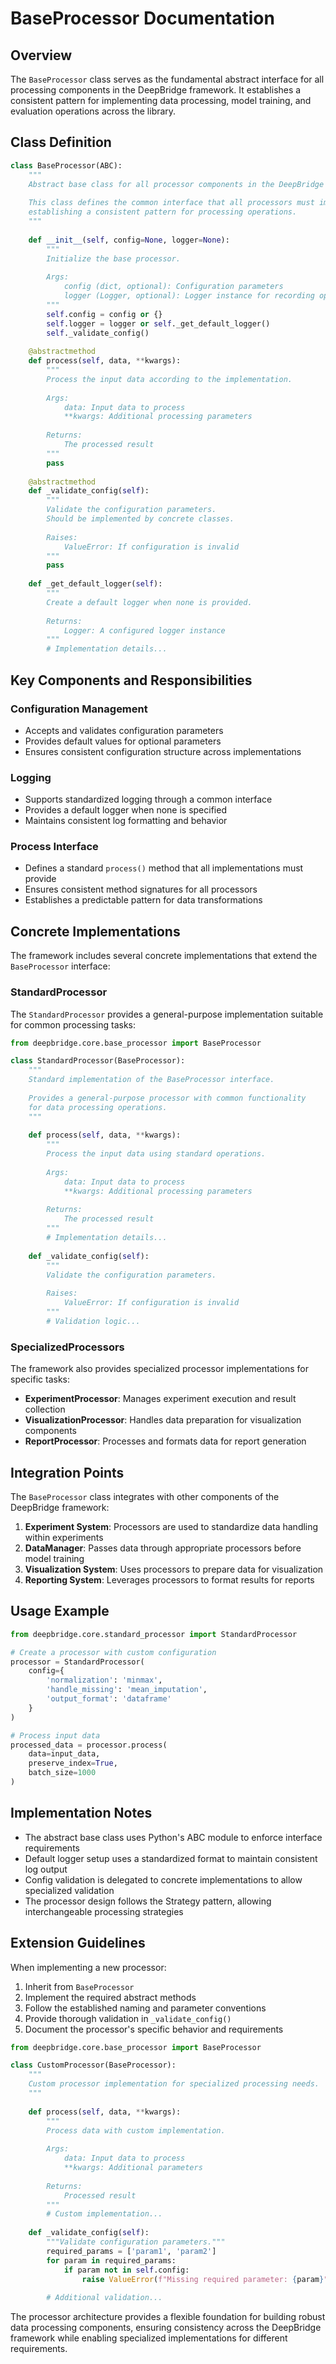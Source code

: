 # BaseProcessor Documentation

## Overview

The `BaseProcessor` class serves as the fundamental abstract interface for all processing components in the DeepBridge framework. It establishes a consistent pattern for implementing data processing, model training, and evaluation operations across the library.

## Class Definition

```python
class BaseProcessor(ABC):
    """
    Abstract base class for all processor components in the DeepBridge framework.
    
    This class defines the common interface that all processors must implement,
    establishing a consistent pattern for processing operations.
    """
    
    def __init__(self, config=None, logger=None):
        """
        Initialize the base processor.
        
        Args:
            config (dict, optional): Configuration parameters
            logger (Logger, optional): Logger instance for recording operations
        """
        self.config = config or {}
        self.logger = logger or self._get_default_logger()
        self._validate_config()
    
    @abstractmethod
    def process(self, data, **kwargs):
        """
        Process the input data according to the implementation.
        
        Args:
            data: Input data to process
            **kwargs: Additional processing parameters
            
        Returns:
            The processed result
        """
        pass
    
    @abstractmethod
    def _validate_config(self):
        """
        Validate the configuration parameters.
        Should be implemented by concrete classes.
        
        Raises:
            ValueError: If configuration is invalid
        """
        pass
    
    def _get_default_logger(self):
        """
        Create a default logger when none is provided.
        
        Returns:
            Logger: A configured logger instance
        """
        # Implementation details...
```

## Key Components and Responsibilities

### Configuration Management

- Accepts and validates configuration parameters
- Provides default values for optional parameters
- Ensures consistent configuration structure across implementations

### Logging

- Supports standardized logging through a common interface
- Provides a default logger when none is specified
- Maintains consistent log formatting and behavior

### Process Interface

- Defines a standard `process()` method that all implementations must provide
- Ensures consistent method signatures for all processors
- Establishes a predictable pattern for data transformations

## Concrete Implementations

The framework includes several concrete implementations that extend the `BaseProcessor` interface:

### StandardProcessor

The `StandardProcessor` provides a general-purpose implementation suitable for common processing tasks:

```python
from deepbridge.core.base_processor import BaseProcessor

class StandardProcessor(BaseProcessor):
    """
    Standard implementation of the BaseProcessor interface.
    
    Provides a general-purpose processor with common functionality
    for data processing operations.
    """
    
    def process(self, data, **kwargs):
        """
        Process the input data using standard operations.
        
        Args:
            data: Input data to process
            **kwargs: Additional processing parameters
            
        Returns:
            The processed result
        """
        # Implementation details...
        
    def _validate_config(self):
        """
        Validate the configuration parameters.
        
        Raises:
            ValueError: If configuration is invalid
        """
        # Validation logic...
```

### SpecializedProcessors

The framework also provides specialized processor implementations for specific tasks:

- **ExperimentProcessor**: Manages experiment execution and result collection
- **VisualizationProcessor**: Handles data preparation for visualization components
- **ReportProcessor**: Processes and formats data for report generation

## Integration Points

The `BaseProcessor` class integrates with other components of the DeepBridge framework:

1. **Experiment System**: Processors are used to standardize data handling within experiments
2. **DataManager**: Passes data through appropriate processors before model training
3. **Visualization System**: Uses processors to prepare data for visualization
4. **Reporting System**: Leverages processors to format results for reports

## Usage Example

```python
from deepbridge.core.standard_processor import StandardProcessor

# Create a processor with custom configuration
processor = StandardProcessor(
    config={
        'normalization': 'minmax',
        'handle_missing': 'mean_imputation',
        'output_format': 'dataframe'
    }
)

# Process input data
processed_data = processor.process(
    data=input_data,
    preserve_index=True,
    batch_size=1000
)
```

## Implementation Notes

- The abstract base class uses Python's ABC module to enforce interface requirements
- Default logger setup uses a standardized format to maintain consistent log output
- Config validation is delegated to concrete implementations to allow specialized validation
- The processor design follows the Strategy pattern, allowing interchangeable processing strategies

## Extension Guidelines

When implementing a new processor:

1. Inherit from `BaseProcessor`
2. Implement the required abstract methods
3. Follow the established naming and parameter conventions
4. Provide thorough validation in `_validate_config()`
5. Document the processor's specific behavior and requirements

```python
from deepbridge.core.base_processor import BaseProcessor

class CustomProcessor(BaseProcessor):
    """
    Custom processor implementation for specialized processing needs.
    """
    
    def process(self, data, **kwargs):
        """
        Process data with custom implementation.
        
        Args:
            data: Input data to process
            **kwargs: Additional parameters
            
        Returns:
            Processed result
        """
        # Custom implementation...
        
    def _validate_config(self):
        """Validate configuration parameters."""
        required_params = ['param1', 'param2']
        for param in required_params:
            if param not in self.config:
                raise ValueError(f"Missing required parameter: {param}")
        
        # Additional validation...
```

The processor architecture provides a flexible foundation for building robust data processing components, ensuring consistency across the DeepBridge framework while enabling specialized implementations for different requirements.